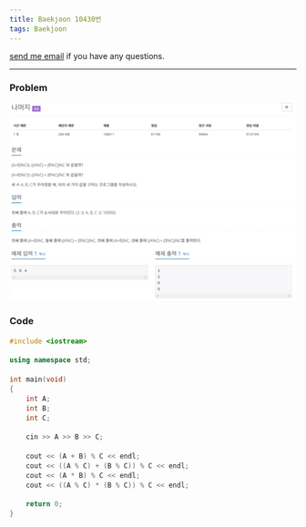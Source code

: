 ```yaml
---
title: Baekjoon 10430번
tags: Baekjoon
---
```


[send me email](mailto:jewel7492@gmail.com) if you have any questions.

<!--more-->

---
### Problem  
   
![그림1](/assets/Baekjoon/10430/1.PNG)  

### Code  
```cpp
#include <iostream> 

using namespace std;
 
int main(void)
{
    int A;
    int B;
    int C;

    cin >> A >> B >> C;

    cout << (A + B) % C << endl;
    cout << ((A % C) + (B % C)) % C << endl;
    cout << (A * B) % C << endl;
    cout << ((A % C) * (B % C)) % C << endl;
    
    return 0;
}
```